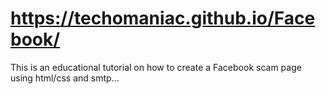 # https://techomaniac.github.io/Facebook/

This is an educational tutorial on how to create a Facebook scam page using html/css and smtp... 
